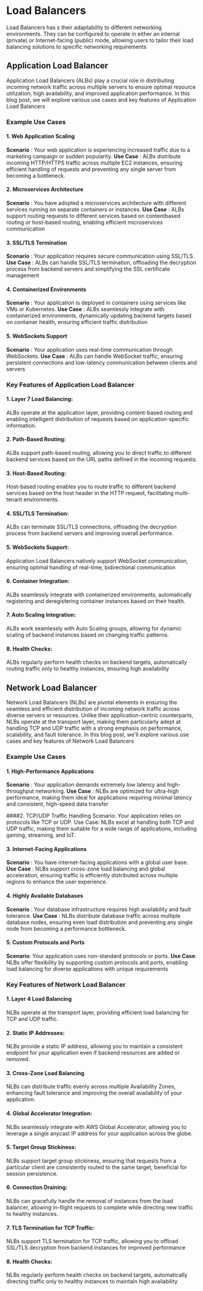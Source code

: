 #  Load Balancers
Load Balancers has s their adaptability to different networking environments. They can be configured to operate in either an internal (private) or Internet-facing (public) mode, allowing users to tailor their load balancing solutions to specific networking requirements

## Application Load Balancer
Application Load Balancers (ALBs) play a crucial role in distributing incoming network traffic across multiple servers to ensure optimal resource utilization, high availability, and improved application performance. In this blog post, we will explore various use cases and key features of Application Load Balancers

### Example Use Cases

#### 1. Web Application Scaling
**Scenario** : Your web application is experiencing increased traffic due to a marketing campaign or sudden popularity.
**Use Case** : ALBs distribute incoming HTTP/HTTPS traffic across multiple EC2 instances, ensuring efficient handling of requests and preventing any single server from becoming a bottleneck.

#### 2. Microservices Architecture
**Scenario** : You have adopted a microservices architecture with different services running on separate containers or instances.
**Use Case** : ALBs support routing requests to different services based on contentbased routing or host-based routing, enabling efficient microservices communication 

#### 3. SSL/TLS Termination
**Scenario** : Your application requires secure communication using SSL/TLS.
**Use Case** : ALBs can handle SSL/TLS termination, offloading the decryption process from backend servers and simplifying the SSL certificate management

#### 4. Containerized Environments
**Scenario** : Your application is deployed in containers using services like VMs or Kubernetes.
**Use Case** : ALBs seamlessly integrate with containerized environments, dynamically updating backend targets based on container health, ensuring efficient traffic distribution 

#### 5. WebSockets Support
**Scenario** : Your application uses real-time communication through WebSockets.
**Use Case** : ALBs can handle WebSocket traffic, ensuring persistent connections and low-latency communication between clients and servers

### Key Features of Application Load Balancer

#### 1. Layer 7 Load Balancing:
ALBs operate at the application layer, providing content-based routing and enabling intelligent distribution of requests based on application-specific information.
#### 2. Path-Based Routing:
ALBs support path-based routing, allowing you to direct traffic to different backend services based on the URL paths defined in the incoming requests.
#### 3. Host-Based Routing:
Host-based routing enables you to route traffic to different backend services based on the host header in the HTTP request, facilitating multi-tenant environments.
#### 4. SSL/TLS Termination:
ALBs can terminate SSL/TLS connections, offloading the decryption process from backend servers and improving overall performance.
#### 5. WebSockets Support:
Application Load Balancers natively support WebSocket communication, ensuring optimal handling of real-time, bidirectional communication
#### 6. Container Integration:
ALBs seamlessly integrate with containerized environments, automatically registering and deregistering container instances based on their health.
#### 7. Auto Scaling Integration:
ALBs work seamlessly with Auto Scaling groups, allowing for dynamic scaling of backend instances based on changing traffic patterns.
#### 8. Health Checks:
ALBs regularly perform health checks on backend targets, automatically routing traffic only to healthy instances, ensuring high availability


## Network Load Balancer
Network Load Balancers (NLBs) are pivotal elements in ensuring the seamless and efficient distribution of incoming network traffic across diverse servers or resources.
Unlike their application-centric counterparts, NLBs operate at the transport layer, making them particularly adept at handling TCP and UDP traffic with a strong emphasis on performance, scalability, and fault tolerance. In this blog post, we'll explore various use cases and key features of Network Load Balancers

### Example Use Cases

#### 1. High-Performance Applications
**Scenario** : Your application demands extremely low latency and high-throughput networking.
**Use Case** : NLBs are optimized for ultra-high performance, making them ideal for applications requiring minimal latency and consistent, high-speed data transfer 

####2. TCP/UDP Traffic Handling
Scenario: Your application relies on protocols like TCP or UDP.
Use Case: NLBs excel at handling both TCP and UDP traffic, making them suitable for a wide range of applications, including gaming, streaming, and IoT.

#### 3. Internet-Facing Applications
**Scenario** : You have internet-facing applications with a global user base.
**Use Case** : NLBs support cross-zone load balancing and global acceleration, ensuring traffic is efficiently distributed across multiple regions to enhance the user experience.

#### 4. Highly Available Databases
**Scenario** : Your database infrastructure requires high availability and fault tolerance.
**Use Case** : NLBs distribute database traffic across multiple database nodes, ensuring even load distribution and preventing any single node from becoming a performance bottleneck.

#### 5. Custom Protocols and Ports
**Scenario**: Your application uses non-standard protocols or ports.
**Use Case**: NLBs offer flexibility by supporting custom protocols and ports, enabling load balancing for diverse applications with unique requirements

### Key Features of Network Load Balancer
#### 1. Layer 4 Load Balancing
NLBs operate at the transport layer, providing efficient load balancing for TCP and UDP traffic.
#### 2. Static IP Addresses:
NLBs provide a static IP address, allowing you to maintain a consistent endpoint for your application even if backend resources are added or removed.
#### 3. Cross-Zone Load Balancing
NLBs can distribute traffic evenly across multiple Availability Zones, enhancing fault tolerance and improving the overall availability of your application.
#### 4. Global Accelerator Integration:
NLBs seamlessly integrate with AWS Global Accelerator, allowing you to leverage a single anycast IP address for your application across the globe.
#### 5. Target Group Stickiness:
NLBs support target group stickiness, ensuring that requests from a particular client are consistently routed to the same target, beneficial for session persistence.
#### 6. Connection Draining:
NLBs can gracefully handle the removal of instances from the load balancer, allowing in-flight requests to complete while directing new traffic to healthy instances.
#### 7. TLS Termination for TCP Traffic:
NLBs support TLS termination for TCP traffic, allowing you to offload SSL/TLS decryption from backend instances for improved performance
#### 8. Health Checks:
NLBs regularly perform health checks on backend targets, automatically directing traffic only to healthy instances to maintain high availability







